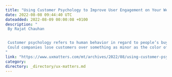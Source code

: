 ```yaml
---
title: "Using Customer Psychology to Improve User Engagement on Your Web Site"
date: 2022-08-08 09:44:40 UTC
dateadded: 2022-08-09 00:00:08 +0100
description: "
 By Rajat Chauhan 


 Customer psychology refers to human behavior in regard to people’s buying habits, traditions, values, and preferences and plays a very important role in any business. Many companies are now leveraging customer psychology to improve user engagement. However, most businesses are still missing  the essentials of customer psychology, which causes them to lose out on potential business opportunities. 
 Could companies lose customers over something as minor as the color of a button or the layout of text on their Web site? Yes! In this article, I’ll share a few principles of customer psychology that could help you improve your Web site's usability and customer experience and, as a result, increase user engagement. Redesigning their Web site to achieve better user engagement has benefited some of the industry’s best brands by attracting new customers and multiplying their return on investment (ROI). Read More 
"
link: "https://www.uxmatters.com/mt/archives/2022/08/using-customer-psychology-to-improve-user-engagement-on-your-web-site.php"
category:
directory: _directory/ux-matters.md
---
```

